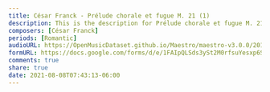 ```yaml
---
title: César Franck - Prélude chorale et fugue M. 21 (1)
description: This is the description for Prélude chorale et fugue M. 21 by César Franck
composers: [César Franck]
periods: [Romantic]
audioURL: https://OpenMusicDataset.github.io/Maestro/maestro-v3.0.0/2014/MIDI-UNPROCESSED_16-18_R1_2014_MID--AUDIO_16_R1_2014_wav--3.midi
formURL: https://docs.google.com/forms/d/e/1FAIpQLSds3ySt2M0rfsuYesxp6SBDEmUkT8gS33AzX-xz4kmhwFDjrQ/viewform
comments: true
share: true
date: 2021-08-08T07:43:13-06:00
---
```

